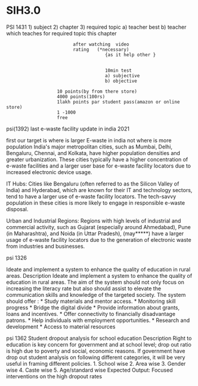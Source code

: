 # SIH3.0
PSI 1431
           1) subject
           2) chapter
           3) required topic
    a) teacher best                          b) teacher which teaches
    for required topic                           this chapter
                             
                             after watching  video
                             rating   (*necessary)
                                         {as it help other }


                                         10min test
                                         a) subjective
                                         b) objective

                       10 points(by from there store)
                       4000 points(100rs)
                       1lakh points par student pass(amazon or online store)
                       1 -1000
                       free

            

psi(1392)
last e-waste facility update in india 2021

first our target is where is larger E-waste in india not where is more population 
 India's major metropolitan cities, such as Mumbai, Delhi, Bengaluru, Chennai, and Kolkata, have higher population densities and greater urbanization. These cities typically have a higher concentration of e-waste facilities and a larger user base for e-waste facility locators due to increased electronic device usage.

 IT Hubs: 
 Cities like Bengaluru (often referred to as the Silicon Valley of India) and Hyderabad, which are known for their IT and technology sectors, tend to have a larger use of e-waste facility locators. The tech-savvy population in these cities is more likely to engage in responsible e-waste disposal.

Urban and Industrial Regions: 
Regions with high levels of industrial and commercial activity, such as Gujarat (especially around Ahmedabad), Pune (in Maharashtra), and Noida (in Uttar Pradesh), (may*****) have a larger usage of e-waste facility locators due to the generation of electronic waste from industries and businesses.

psi 1326

Ideate and implement a system to enhance the quality of education in rural areas.
Description	
Ideate and implement a system to enhance the quality of education in rural areas. The aim of the system should not only focus on increasing the literacy rate but also should assist to elevate the communication skills and knowledge of the targeted society. The system should offer : * Study materials and mentor access. * Monitoring skill progress * Bridge the digital divide * Provide information about grants, loans and incentives. * Offer connectivity to financially disadvantage patrons. * Help individuals with employment opportunities. * Research and development * Access to material resources

psi 1362
Student dropout analysis for school education
Description	
Right to education is key concern for government and at school level; drop out ratio is high due to poverty and social, economic reasons. If government have drop out student analysis on following different categories, it will be very useful in framing different policies. 1. School wise 2. Area wise 3. Gender wise 4. Caste wise 5. Age/standard wise Expected Output: Focused interventions on the high dropout rates